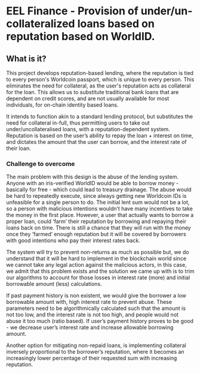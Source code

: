 # EEL Finance - Provision of under/un-collateralized loans based on reputation based on WorldID.

## What is it?
This project develops reputation-based lending, where the reputation is tied to every person's Worldcoin passport, which is unique to every person. This eliminates the need for collateral, as the user's reputation acts as collateral for the loan. This allows us to substitute traditional bank loans that are dependent on credit scores, and are not usually available for most individuals, for on-chain identity based loans.

It intends to function akin to a standard lending protocol, but substitutes the need for collateral in-full, thus permitting users to take out under/uncollateralised loans, with a reputation-dependent system. Reputation is based on the user’s ability to repay the loan + interest on time, and dictates the amount that the user can borrow, and the interest rate of their loan.  

### Challenge to overcome
The main problem with this design is the abuse of the lending system. Anyone with an iris-verified WorldID would be able to borrow money - basically for free - which could lead to treasury drainage. The abuse would be hard to repeatedly execute, since always getting new Worldcoin IDs is unfeasible for a single person to do. The initial lent sum would not be a lot, so a person with malicious intentions wouldn’t have many incentives to take the money in the first place. However, a user that actually wants to borrow a proper loan, could ‘farm’ their reputation by borrowing and repaying their loans back on time. There is still a chance that they will run with the money once they ‘farmed’ enough reputation but it will be covered by borrowers with good intentions who pay their interest rates back.

The system will try to prevent non-returns as much as possible but, we do understand that it will be hard to implement in the blockchain world since we cannot take any legal action against the malicious actors, in this case, we admit that this problem exists and the solution we came up with is to trim our algorithms to account for those losses in interest rate (more) and initial borrowable amount (less) calculations.

If past payment history is non existent, we would give the borrower a low borrowable amount with, high interest rate to prevent abuse. These parameters need to be algorithmically calculated such that the amount is not too low, and the interest rate is not too high, and people would not abuse it too much (ratio based). If user’s payment history proves to be good - we decrease user’s interest rate and increase allowable borrowing amount.

Another option for mitigating non-repaid loans, is implementing collateral inversely proportional to the borrower’s reputation, where it becomes an increasingly lower percentage of their requested sum with increasing reputation.
